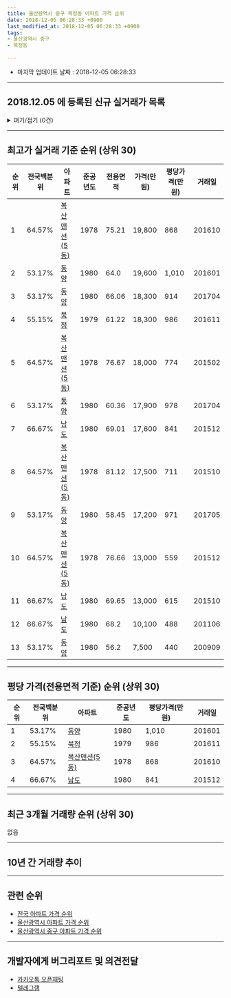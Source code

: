 ```yaml
---
title: 울산광역시 중구 북정동 아파트 가격 순위
date: 2018-12-05 06:28:33 +0900
last_modified_at: 2018-12-05 06:28:33 +0900
tags:
- 울산광역시 중구
- 북정동

---
```


* 마지막 업데이트 날짜 : 2018-12-05 06:28:33

---

## 2018.12.05 에 등록된 신규 실거래가 목록

<details>
<summary>펴기/접기 (0건)</summary>
<div markdown="1">

|아파트|전국백분위|준공년도|전용면적|가격(만원)|평당가격(만원)|거래일|
|---|---|---|---|---|---|---|
|없음|||||||


</div>
</details>

---

## 최고가 실거래 기준 순위 (상위 30)


|순위|전국백분위|아파트|준공년도|전용면적|가격(만원)|평당가격(만원)|거래일|
|---|---|---|---|---|---|---|---|
|1|64.57%|[복산맨션(5동)](https://search.naver.com/search.naver?query=%EC%9A%B8%EC%82%B0%EA%B4%91%EC%97%AD%EC%8B%9C+%EC%A4%91%EA%B5%AC+%EB%B6%81%EC%A0%95%EB%8F%99+%EB%B3%B5%EC%82%B0%EB%A7%A8%EC%85%98%285%EB%8F%99%29)|1978|75.21|19,800|868|201610|
|2|53.17%|[동양](https://search.naver.com/search.naver?query=%EC%9A%B8%EC%82%B0%EA%B4%91%EC%97%AD%EC%8B%9C+%EC%A4%91%EA%B5%AC+%EB%B6%81%EC%A0%95%EB%8F%99+%EB%8F%99%EC%96%91)|1980|64.0|19,600|1,010|201601|
|3|53.17%|[동양](https://search.naver.com/search.naver?query=%EC%9A%B8%EC%82%B0%EA%B4%91%EC%97%AD%EC%8B%9C+%EC%A4%91%EA%B5%AC+%EB%B6%81%EC%A0%95%EB%8F%99+%EB%8F%99%EC%96%91)|1980|66.06|18,300|914|201704|
|4|55.15%|[북정](https://search.naver.com/search.naver?query=%EC%9A%B8%EC%82%B0%EA%B4%91%EC%97%AD%EC%8B%9C+%EC%A4%91%EA%B5%AC+%EB%B6%81%EC%A0%95%EB%8F%99+%EB%B6%81%EC%A0%95)|1979|61.22|18,300|986|201611|
|5|64.57%|[복산맨션(5동)](https://search.naver.com/search.naver?query=%EC%9A%B8%EC%82%B0%EA%B4%91%EC%97%AD%EC%8B%9C+%EC%A4%91%EA%B5%AC+%EB%B6%81%EC%A0%95%EB%8F%99+%EB%B3%B5%EC%82%B0%EB%A7%A8%EC%85%98%285%EB%8F%99%29)|1978|76.67|18,000|774|201502|
|6|53.17%|[동양](https://search.naver.com/search.naver?query=%EC%9A%B8%EC%82%B0%EA%B4%91%EC%97%AD%EC%8B%9C+%EC%A4%91%EA%B5%AC+%EB%B6%81%EC%A0%95%EB%8F%99+%EB%8F%99%EC%96%91)|1980|60.36|17,900|978|201704|
|7|66.67%|[남도](https://search.naver.com/search.naver?query=%EC%9A%B8%EC%82%B0%EA%B4%91%EC%97%AD%EC%8B%9C+%EC%A4%91%EA%B5%AC+%EB%B6%81%EC%A0%95%EB%8F%99+%EB%82%A8%EB%8F%84)|1980|69.01|17,600|841|201512|
|8|64.57%|[복산맨션(5동)](https://search.naver.com/search.naver?query=%EC%9A%B8%EC%82%B0%EA%B4%91%EC%97%AD%EC%8B%9C+%EC%A4%91%EA%B5%AC+%EB%B6%81%EC%A0%95%EB%8F%99+%EB%B3%B5%EC%82%B0%EB%A7%A8%EC%85%98%285%EB%8F%99%29)|1978|81.12|17,500|711|201510|
|9|53.17%|[동양](https://search.naver.com/search.naver?query=%EC%9A%B8%EC%82%B0%EA%B4%91%EC%97%AD%EC%8B%9C+%EC%A4%91%EA%B5%AC+%EB%B6%81%EC%A0%95%EB%8F%99+%EB%8F%99%EC%96%91)|1980|58.45|17,200|971|201705|
|10|64.57%|[복산맨션(5동)](https://search.naver.com/search.naver?query=%EC%9A%B8%EC%82%B0%EA%B4%91%EC%97%AD%EC%8B%9C+%EC%A4%91%EA%B5%AC+%EB%B6%81%EC%A0%95%EB%8F%99+%EB%B3%B5%EC%82%B0%EB%A7%A8%EC%85%98%285%EB%8F%99%29)|1978|76.66|13,000|559|201512|
|11|66.67%|[남도](https://search.naver.com/search.naver?query=%EC%9A%B8%EC%82%B0%EA%B4%91%EC%97%AD%EC%8B%9C+%EC%A4%91%EA%B5%AC+%EB%B6%81%EC%A0%95%EB%8F%99+%EB%82%A8%EB%8F%84)|1980|69.65|13,000|615|201510|
|12|66.67%|[남도](https://search.naver.com/search.naver?query=%EC%9A%B8%EC%82%B0%EA%B4%91%EC%97%AD%EC%8B%9C+%EC%A4%91%EA%B5%AC+%EB%B6%81%EC%A0%95%EB%8F%99+%EB%82%A8%EB%8F%84)|1980|68.2|10,100|488|201106|
|13|53.17%|[동양](https://search.naver.com/search.naver?query=%EC%9A%B8%EC%82%B0%EA%B4%91%EC%97%AD%EC%8B%9C+%EC%A4%91%EA%B5%AC+%EB%B6%81%EC%A0%95%EB%8F%99+%EB%8F%99%EC%96%91)|1980|56.2|7,500|440|200909|


---

## 평당 가격(전용면적 기준) 순위 (상위 30)


|순위|전국백분위|아파트|준공년도|평당가격(만원)|거래일|
|---|---|---|---|---|---|
|1|53.17%|[동양](https://search.naver.com/search.naver?query=%EC%9A%B8%EC%82%B0%EA%B4%91%EC%97%AD%EC%8B%9C+%EC%A4%91%EA%B5%AC+%EB%B6%81%EC%A0%95%EB%8F%99+%EB%8F%99%EC%96%91)|1980|1,010|201601|
|2|55.15%|[북정](https://search.naver.com/search.naver?query=%EC%9A%B8%EC%82%B0%EA%B4%91%EC%97%AD%EC%8B%9C+%EC%A4%91%EA%B5%AC+%EB%B6%81%EC%A0%95%EB%8F%99+%EB%B6%81%EC%A0%95)|1979|986|201611|
|3|64.57%|[복산맨션(5동)](https://search.naver.com/search.naver?query=%EC%9A%B8%EC%82%B0%EA%B4%91%EC%97%AD%EC%8B%9C+%EC%A4%91%EA%B5%AC+%EB%B6%81%EC%A0%95%EB%8F%99+%EB%B3%B5%EC%82%B0%EB%A7%A8%EC%85%98%285%EB%8F%99%29)|1978|868|201610|
|4|66.67%|[남도](https://search.naver.com/search.naver?query=%EC%9A%B8%EC%82%B0%EA%B4%91%EC%97%AD%EC%8B%9C+%EC%A4%91%EA%B5%AC+%EB%B6%81%EC%A0%95%EB%8F%99+%EB%82%A8%EB%8F%84)|1980|841|201512|


---

## 최근 3개월 거래량 순위 (상위 30)

없음

---

## 10년 간 거래량 추이


<div style="width:100%;">
    <canvas id="deal_progress" height="250"></canvas>
</div>

<script>
new Chart(document.getElementById("deal_progress"), {
    type: 'line',
    data: {
        labels: ['200812','200901','200902','200903','200904','200905','200906','200907','200908','200909','200910','200911','200912','201001','201002','201003','201004','201005','201006','201007','201008','201009','201010','201011','201012','201101','201102','201103','201104','201105','201106','201107','201108','201109','201110','201111','201112','201201','201202','201203','201204','201205','201206','201207','201208','201209','201210','201211','201212','201301','201302','201303','201304','201305','201306','201307','201308','201309','201310','201311','201312','201401','201402','201403','201404','201405','201406','201407','201408','201409','201410','201411','201412','201501','201502','201503','201504','201505','201506','201507','201508','201509','201510','201511','201512','201601','201602','201603','201604','201605','201606','201607','201608','201609','201610','201611','201612','201701','201702','201703','201704','201705','201706','201707','201708','201709','201710','201711','201712','201801','201802','201803','201804','201805','201806','201807','201808','201809','201810','201811','201812'],
        datasets: [{
            label: '실거래 수',
            pointRadius: 1,
            data: [0, 0, 0, 0, 0, 0, 1, 0, 0, 2, 1, 1, 0, 0, 1, 0, 1, 0, 0, 0, 0, 0, 1, 1, 1, 2, 0, 1, 0, 0, 2, 1, 0, 0, 2, 0, 1, 1, 1, 1, 0, 1, 0, 1, 0, 0, 1, 1, 0, 0, 0, 0, 1, 1, 2, 3, 0, 2, 2, 0, 2, 3, 2, 6, 3, 1, 3, 1, 2, 0, 2, 0, 3, 3, 2, 3, 0, 1, 2, 1, 1, 1, 4, 2, 2, 2, 1, 0, 1, 0, 0, 1, 1, 1, 2, 5, 0, 1, 0, 0, 2, 1, 1, 0, 2, 0, 0, 3, 1, 1, 0, 0, 0, 1, 1, 1, 0, 0, 0, 0, 0],
            borderColor: "rgba(255, 201, 14, 1)",
            backgroundColor: "rgba(255, 201, 14, 0.5)",
            fill: true,
        }]
    },
    options: {
        responsive: true,
        title: {
            display: true,
            text: '10년간 거래량 추이'
        },
        tooltips: {
            mode: 'index',
            intersect: false,
        },
        hover: {
            mode: 'nearest',
            intersect: true
        },
        scales: {
            xAxes: [{
                display: true,
                scaleLabel: {
                    display: true,
                    labelString: '년/월'
                }
            }],
            yAxes: [{
                display: true,
                ticks: {
                    suggestedMin: 0,
                },
                scaleLabel: {
                    display: true,
                    labelString: '실거래 수'
                }
            }]
        }
    }
});

</script>


---

## 관련 순위

- [전국 아파트 가격 순위](https://inasie.github.io/apt-ranking/전국)
- [울산광역시 아파트 가격 순위](https://inasie.github.io/apt-ranking/울산광역시)
- [울산광역시 중구 아파트 가격 순위](https://inasie.github.io/apt-ranking/울산광역시-중구)


---

## 개발자에게 버그리포트 및 의견전달

- [카카오톡 오픈채팅](https://open.kakao.com/o/gLJUAP4)
- [텔레그램](https://t.me/inasie)

